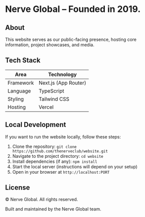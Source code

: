 # Nerve Global – Founded in 2019.

## About

This website serves as our public-facing presence, hosting core information, project showcases, and media.

## Tech Stack

| Area      | Technology           |
| --------- | -------------------- |
| Framework | Next.js (App Router) |
| Language  | TypeScript           |
| Styling   | Tailwind CSS         |
| Hosting   | Vercel               |

## Local Development

If you want to run the website locally, follow these steps:

1. Clone the repository: `git clone https://github.com/thenerveclub/website.git`
2. Navigate to the project directory: `cd website`
3. Install dependencies (if any): `npm install`
4. Start the local server (instructions will depend on your setup)
5. Open in your browser at `http://localhost:PORT`

## License

© Nerve Global. All rights reserved.

Built and maintained by the Nerve Global team.
